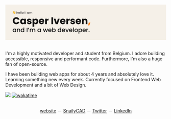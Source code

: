 ![GitHub Cover Poster](./github-cover.svg)

##


I'm a highly motivated developer and student from Belgium. I adore building accessible, responsive and performant code. Furthermore, I'm also a huge fan of open-source.

I have been building web apps for about 4 years and absolutely love it. Learning something new every week. Currently focused on Frontend Web Development and a bit of Web Design.

![](https://komarev.com/ghpvc/?username=dev-caspertheghost&label=PROFILE+VIEWS)
[![wakatime](https://wakatime.com/badge/user/eab8442b-396c-4b76-898b-19820eeed70e.svg)](https://wakatime.com/@eab8442b-396c-4b76-898b-19820eeed70e)

## 

<p align="center">
<a href="https://casperiv.dev">website</a> － <a href="https://snailycad.org">SnailyCAD</a> － <a href="https://twitter.com/casperiv0">Twitter</a> － <a href="https://linkedin.com/in/casper-iversen">LinkedIn</a>
</p>

